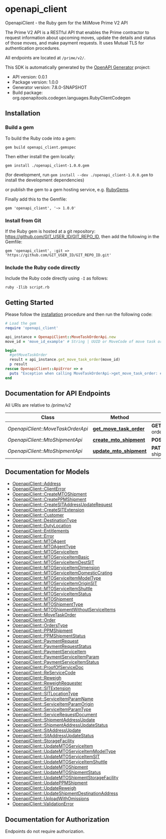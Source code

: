 # openapi_client

OpenapiClient - the Ruby gem for the MilMove Prime V2 API

The Prime V2 API is a RESTful API that enables the Prime contractor to request
information about upcoming moves, update the details and status of those moves,
and make payment requests. It uses Mutual TLS for authentication procedures.

All endpoints are located at `/prime/v2/`.


This SDK is automatically generated by the [OpenAPI Generator](https://openapi-generator.tech) project:

- API version: 0.0.1
- Package version: 1.0.0
- Generator version: 7.8.0-SNAPSHOT
- Build package: org.openapitools.codegen.languages.RubyClientCodegen

## Installation

### Build a gem

To build the Ruby code into a gem:

```shell
gem build openapi_client.gemspec
```

Then either install the gem locally:

```shell
gem install ./openapi_client-1.0.0.gem
```

(for development, run `gem install --dev ./openapi_client-1.0.0.gem` to install the development dependencies)

or publish the gem to a gem hosting service, e.g. [RubyGems](https://rubygems.org/).

Finally add this to the Gemfile:

    gem 'openapi_client', '~> 1.0.0'

### Install from Git

If the Ruby gem is hosted at a git repository: https://github.com/GIT_USER_ID/GIT_REPO_ID, then add the following in the Gemfile:

    gem 'openapi_client', :git => 'https://github.com/GIT_USER_ID/GIT_REPO_ID.git'

### Include the Ruby code directly

Include the Ruby code directly using `-I` as follows:

```shell
ruby -Ilib script.rb
```

## Getting Started

Please follow the [installation](#installation) procedure and then run the following code:

```ruby
# Load the gem
require 'openapi_client'

api_instance = OpenapiClient::MoveTaskOrderApi.new
move_id = 'move_id_example' # String | UUID or MoveCode of move task order to use.

begin
  #getMoveTaskOrder
  result = api_instance.get_move_task_order(move_id)
  p result
rescue OpenapiClient::ApiError => e
  puts "Exception when calling MoveTaskOrderApi->get_move_task_order: #{e}"
end

```

## Documentation for API Endpoints

All URIs are relative to */prime/v2*

Class | Method | HTTP request | Description
------------ | ------------- | ------------- | -------------
*OpenapiClient::MoveTaskOrderApi* | [**get_move_task_order**](docs/MoveTaskOrderApi.md#get_move_task_order) | **GET** /move-task-orders/{moveID} | getMoveTaskOrder
*OpenapiClient::MtoShipmentApi* | [**create_mto_shipment**](docs/MtoShipmentApi.md#create_mto_shipment) | **POST** /mto-shipments | createMTOShipment
*OpenapiClient::MtoShipmentApi* | [**update_mto_shipment**](docs/MtoShipmentApi.md#update_mto_shipment) | **PATCH** /mto-shipments/{mtoShipmentID} | updateMTOShipment


## Documentation for Models

 - [OpenapiClient::Address](docs/Address.md)
 - [OpenapiClient::ClientError](docs/ClientError.md)
 - [OpenapiClient::CreateMTOShipment](docs/CreateMTOShipment.md)
 - [OpenapiClient::CreatePPMShipment](docs/CreatePPMShipment.md)
 - [OpenapiClient::CreateSITAddressUpdateRequest](docs/CreateSITAddressUpdateRequest.md)
 - [OpenapiClient::CreateSITExtension](docs/CreateSITExtension.md)
 - [OpenapiClient::Customer](docs/Customer.md)
 - [OpenapiClient::DestinationType](docs/DestinationType.md)
 - [OpenapiClient::DutyLocation](docs/DutyLocation.md)
 - [OpenapiClient::Entitlements](docs/Entitlements.md)
 - [OpenapiClient::Error](docs/Error.md)
 - [OpenapiClient::MTOAgent](docs/MTOAgent.md)
 - [OpenapiClient::MTOAgentType](docs/MTOAgentType.md)
 - [OpenapiClient::MTOServiceItem](docs/MTOServiceItem.md)
 - [OpenapiClient::MTOServiceItemBasic](docs/MTOServiceItemBasic.md)
 - [OpenapiClient::MTOServiceItemDestSIT](docs/MTOServiceItemDestSIT.md)
 - [OpenapiClient::MTOServiceItemDimension](docs/MTOServiceItemDimension.md)
 - [OpenapiClient::MTOServiceItemDomesticCrating](docs/MTOServiceItemDomesticCrating.md)
 - [OpenapiClient::MTOServiceItemModelType](docs/MTOServiceItemModelType.md)
 - [OpenapiClient::MTOServiceItemOriginSIT](docs/MTOServiceItemOriginSIT.md)
 - [OpenapiClient::MTOServiceItemShuttle](docs/MTOServiceItemShuttle.md)
 - [OpenapiClient::MTOServiceItemStatus](docs/MTOServiceItemStatus.md)
 - [OpenapiClient::MTOShipment](docs/MTOShipment.md)
 - [OpenapiClient::MTOShipmentType](docs/MTOShipmentType.md)
 - [OpenapiClient::MTOShipmentWithoutServiceItems](docs/MTOShipmentWithoutServiceItems.md)
 - [OpenapiClient::MoveTaskOrder](docs/MoveTaskOrder.md)
 - [OpenapiClient::Order](docs/Order.md)
 - [OpenapiClient::OrdersType](docs/OrdersType.md)
 - [OpenapiClient::PPMShipment](docs/PPMShipment.md)
 - [OpenapiClient::PPMShipmentStatus](docs/PPMShipmentStatus.md)
 - [OpenapiClient::PaymentRequest](docs/PaymentRequest.md)
 - [OpenapiClient::PaymentRequestStatus](docs/PaymentRequestStatus.md)
 - [OpenapiClient::PaymentServiceItem](docs/PaymentServiceItem.md)
 - [OpenapiClient::PaymentServiceItemParam](docs/PaymentServiceItemParam.md)
 - [OpenapiClient::PaymentServiceItemStatus](docs/PaymentServiceItemStatus.md)
 - [OpenapiClient::ProofOfServiceDoc](docs/ProofOfServiceDoc.md)
 - [OpenapiClient::ReServiceCode](docs/ReServiceCode.md)
 - [OpenapiClient::Reweigh](docs/Reweigh.md)
 - [OpenapiClient::ReweighRequester](docs/ReweighRequester.md)
 - [OpenapiClient::SITExtension](docs/SITExtension.md)
 - [OpenapiClient::SITLocationType](docs/SITLocationType.md)
 - [OpenapiClient::ServiceItemParamName](docs/ServiceItemParamName.md)
 - [OpenapiClient::ServiceItemParamOrigin](docs/ServiceItemParamOrigin.md)
 - [OpenapiClient::ServiceItemParamType](docs/ServiceItemParamType.md)
 - [OpenapiClient::ServiceRequestDocument](docs/ServiceRequestDocument.md)
 - [OpenapiClient::ShipmentAddressUpdate](docs/ShipmentAddressUpdate.md)
 - [OpenapiClient::ShipmentAddressUpdateStatus](docs/ShipmentAddressUpdateStatus.md)
 - [OpenapiClient::SitAddressUpdate](docs/SitAddressUpdate.md)
 - [OpenapiClient::SitAddressUpdateStatus](docs/SitAddressUpdateStatus.md)
 - [OpenapiClient::StorageFacility](docs/StorageFacility.md)
 - [OpenapiClient::UpdateMTOServiceItem](docs/UpdateMTOServiceItem.md)
 - [OpenapiClient::UpdateMTOServiceItemModelType](docs/UpdateMTOServiceItemModelType.md)
 - [OpenapiClient::UpdateMTOServiceItemSIT](docs/UpdateMTOServiceItemSIT.md)
 - [OpenapiClient::UpdateMTOServiceItemShuttle](docs/UpdateMTOServiceItemShuttle.md)
 - [OpenapiClient::UpdateMTOShipment](docs/UpdateMTOShipment.md)
 - [OpenapiClient::UpdateMTOShipmentStatus](docs/UpdateMTOShipmentStatus.md)
 - [OpenapiClient::UpdateMTOShipmentStorageFacility](docs/UpdateMTOShipmentStorageFacility.md)
 - [OpenapiClient::UpdatePPMShipment](docs/UpdatePPMShipment.md)
 - [OpenapiClient::UpdateReweigh](docs/UpdateReweigh.md)
 - [OpenapiClient::UpdateShipmentDestinationAddress](docs/UpdateShipmentDestinationAddress.md)
 - [OpenapiClient::UploadWithOmissions](docs/UploadWithOmissions.md)
 - [OpenapiClient::ValidationError](docs/ValidationError.md)


## Documentation for Authorization

Endpoints do not require authorization.


